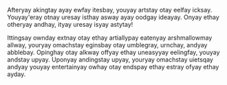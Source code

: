 Afteryay akingtay ayay ewfay itesbay, youyay artstay otay eelfay icksay. Youyay'eray otnay uresay isthay asway ayay oodgay ideayay. Onyay ethay otheryay andhay, ityay uresay isyay astytay!

Ittingsay ownday extnay otay ethay artiallypay eatenyay arshmallowmay allway, youryay omachstay eginsbay otay umblegray, urnchay, andyay abblebay. Opinghay otay alkway offyay ethay uneasyyay eelingfay, youyay andstay upyay. Uponyay andingstay upyay, youryay omachstay uietsqay andyay youyay entertainyay owhay otay endspay ethay estray ofyay ethay ayday.
